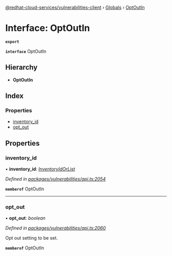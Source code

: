 [@redhat-cloud-services/vulnerabilities-client](../README.md) › [Globals](../globals.md) › [OptOutIn](optoutin.md)

# Interface: OptOutIn

**`export`** 

**`interface`** OptOutIn

## Hierarchy

* **OptOutIn**

## Index

### Properties

* [inventory_id](optoutin.md#inventory_id)
* [opt_out](optoutin.md#opt_out)

## Properties

###  inventory_id

• **inventory_id**: *[InventoryIdOrList](../globals.md#inventoryidorlist)*

*Defined in [packages/vulnerabilities/api.ts:2054](https://github.com/RedHatInsights/javascript-clients/blob/master/packages/vulnerabilities/api.ts#L2054)*

**`memberof`** OptOutIn

___

###  opt_out

• **opt_out**: *boolean*

*Defined in [packages/vulnerabilities/api.ts:2060](https://github.com/RedHatInsights/javascript-clients/blob/master/packages/vulnerabilities/api.ts#L2060)*

Opt out setting to be set.

**`memberof`** OptOutIn

